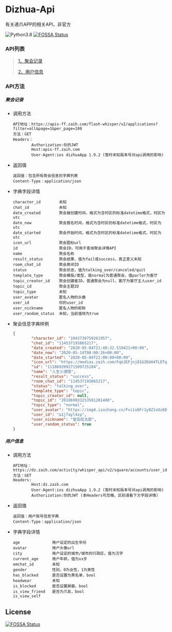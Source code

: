 # Dizhua-Api
有关递爪APP的相关API，非官方

![Python3.8](https://img.shields.io/badge/Python-3.8-brightgreen) [![FOSSA Status](https://app.fossa.com/api/projects/git%2Bgithub.com%2Fken3613%2FDizhua-Api.svg?type=shield)](https://app.fossa.com/projects/git%2Bgithub.com%2Fken3613%2FDizhua-Api?ref=badge_shield)


### API列表

> [1、聚会记录](#聚会记录)
>
> [2、用户信息](#用户信息)

### API方法

##### 聚会记录

- 调用方法

  ```
  API地址：https://apis-ff.zaih.com/flash-whisper/v2/applications?filter=all&page=1&per_page=100
  方法：GET
  Headers：
          Authorization:你的JWT
          Host:apis-ff.zaih.com
          User-Agent:ios dizhuaApp 1.9.2 (暂时未知版本号对api调用的影响)
  ```

- 返回值

  ```
  返回值：包含所有聚会信息的字典列表
  Content-Type：application/json
  ```

- 字典字段详情

  ```
  character_id        未知
  chat_id             未知
  date_created        聚会被创建时间，格式为含时区的标准datetime格式，时区为utc
  date_now            聚会报名时间，格式为含时区的标准datetime格式，时区为utc
  date_started        聚会开始时间，格式为含时区的标准datetime格式，时区为utc
  icon_url            聚会图标url
  id                  聚会ID，可用于查询聚会详情API
  name                聚会名称
  result_status       聚会结果，值为fail或success，真正意义未知
  room_chat_id        聚会房间ID
  status              聚会状态，值为talking_over/canceled/quit
  template_type       聚会模版/类型，值normal为普通聚会，值parlor为客厅
  topic_creator_id    聚会创建者ID，普通聚会为null，客厅为客厅主人user_id
  topic_id            聚会主题ID
  topic_type          未知
  user_avatar         匿名人物的头像
  user_id             你的user_id
  user_nickname       匿名人物的昵称
  user_random_status  未知，当前值恒为true
  ```

  

- 聚会信息字典样例

  ```json
  {
          "character_id": "1043730759261957",
          "chat_id": "114537193865217",
          "date_created": "2020-05-04T21:40:32.519421+00:00",
          "date_now": "2020-05-14T08:00:26+00:00",
          "date_started": "2020-05-04T22:00:00+00:00",
          "icon_url": "https://medias.zaih.com/FqUJEFjnj81GZ6UH4TLDTq2eM6cu",
          "id": "111869209271509725184",
          "name": "人生小酒馆",
          "result_status": "success",
          "room_chat_id": "114537193865217",
          "status": "talking_over",
          "template_type": "topic",
          "topic_creator_id": null,
          "topic_id": "201869033253581201408",
          "topic_type": "normal",
          "user_avatar": "https://img4.izaihang.cn/Fvi1o6Fr1y0Z1vUz6DV2_A-UQqRd",
          "user_id": "a1jfayl4zp",
          "user_nickname": "堂岛旺太郎",
          "user_random_status": true
  }
  ```

  

##### 用户信息

- 调用方法

  ```
  API地址：https://dz.zaih.com/activity/whisper_api/v2/square/accounts/user_id
  方法：GET
  Headers:
          Host:dz.zaih.com
          User-Agent:ios dizhuaApp 1.9.2 (暂时未知版本号对api调用的影响)
          Authorization:你的JWT (本Headers可忽略，区别请看下方字段详情)
  ```

- 返回值

  ```
  返回值：用户账号信息字典
  Content-Type：application/json
  ```

- 字典字段详情

  ```
  age              用户设定的出生年份
  avatar           用户头像url
  city             用户设定的城市/城市的行政区，值为汉字
  current_age      用户年龄，值为xx岁
  emchat_id        未知
  gender           性别，0为女性，1为男性
  has_blacked      是否设置为黑名单，bool
  headwear         未知
  is_blocked       是否设置屏蔽，bool
  is_view_friend   是否为爪友，bool
  is_view_self
  ```

  



## License
[![FOSSA Status](https://app.fossa.com/api/projects/git%2Bgithub.com%2Fken3613%2FDizhua-Api.svg?type=large)](https://app.fossa.com/projects/git%2Bgithub.com%2Fken3613%2FDizhua-Api?ref=badge_large)